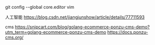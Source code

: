 git config --global core.editor vim

人工智能
https://blog.csdn.net/jiangjunshow/article/details/77711593

cms
https://snipcart.com/blog/golang-ecommerce-ponzu-cms-demo?utm_term=golang-ecommerce-ponzu-cms-demo
https://docs.ponzu-cms.org/
